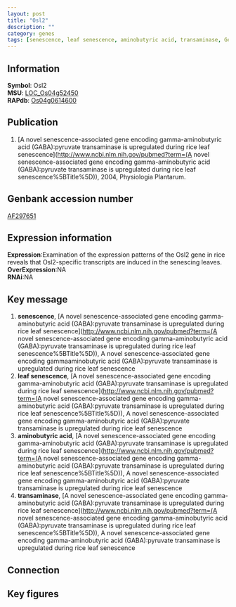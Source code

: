 ```yaml
---
layout: post
title: "Osl2"
description: ""
category: genes
tags: [senescence, leaf senescence, aminobutyric acid, transaminase, Gene]
---
```


## Information
__Symbol__: Osl2  
__MSU__: [LOC_Os04g52450](http://rice.plantbiology.msu.edu/cgi-bin/ORF_infopage.cgi?orf=LOC_Os04g52450)  
__RAPdb__: [Os04g0614600](http://rapdb.dna.affrc.go.jp/viewer/gbrowse_details/irgsp1?name=Os04g0614600)  

## Publication
1. [A novel senescence-associated gene encoding gamma-aminobutyric acid (GABA):pyruvate transaminase is upregulated during rice leaf senescence](http://www.ncbi.nlm.nih.gov/pubmed?term=(A novel senescence-associated gene encoding gamma-aminobutyric acid (GABA):pyruvate transaminase is upregulated during rice leaf senescence%5BTitle%5D)), 2004, Physiologia Plantarum.

## Genbank accession number
[AF297651](http://www.ncbi.nlm.nih.gov/nuccore/AF297651)

## Expression information
__Expression__:Examination of the expression patterns of the Osl2 gene in rice reveals that Osl2-specific transcripts are induced in the senescing leaves.  
__OverExpression__:NA  
__RNAi__:NA  

## Key message
1. __senescence__, [A novel senescence-associated gene encoding gamma-aminobutyric acid (GABA):pyruvate transaminase is upregulated during rice leaf senescence](http://www.ncbi.nlm.nih.gov/pubmed?term=(A novel senescence-associated gene encoding gamma-aminobutyric acid (GABA):pyruvate transaminase is upregulated during rice leaf senescence%5BTitle%5D)), A novel senescence-associated gene encoding gammaaminobutyric acid (GABA):pyruvate transaminase is upregulated during rice leaf senescence
2. __leaf senescence__, [A novel senescence-associated gene encoding gamma-aminobutyric acid (GABA):pyruvate transaminase is upregulated during rice leaf senescence](http://www.ncbi.nlm.nih.gov/pubmed?term=(A novel senescence-associated gene encoding gamma-aminobutyric acid (GABA):pyruvate transaminase is upregulated during rice leaf senescence%5BTitle%5D)), A novel senescence-associated gene encoding gamma-aminobutyric acid (GABA):pyruvate transaminase is upregulated during rice leaf senescence
3. __aminobutyric acid__, [A novel senescence-associated gene encoding gamma-aminobutyric acid (GABA):pyruvate transaminase is upregulated during rice leaf senescence](http://www.ncbi.nlm.nih.gov/pubmed?term=(A novel senescence-associated gene encoding gamma-aminobutyric acid (GABA):pyruvate transaminase is upregulated during rice leaf senescence%5BTitle%5D)), A novel senescence-associated gene encoding gamma-aminobutyric acid (GABA):pyruvate transaminase is upregulated during rice leaf senescence
4. __transaminase__, [A novel senescence-associated gene encoding gamma-aminobutyric acid (GABA):pyruvate transaminase is upregulated during rice leaf senescence](http://www.ncbi.nlm.nih.gov/pubmed?term=(A novel senescence-associated gene encoding gamma-aminobutyric acid (GABA):pyruvate transaminase is upregulated during rice leaf senescence%5BTitle%5D)), A novel senescence-associated gene encoding gamma-aminobutyric acid (GABA):pyruvate transaminase is upregulated during rice leaf senescence

## Connection

## Key figures


